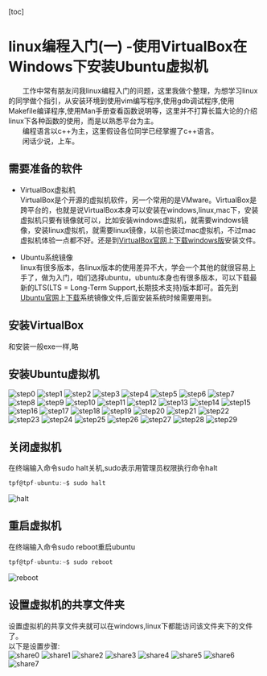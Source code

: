 [toc]
# linux编程入门(一) -使用VirtualBox在Windows下安装Ubuntu虚拟机

&ensp;&ensp;&ensp;&ensp;工作中常有朋友问我linux编程入门的问题，这里我做个整理，为想学习linux的同学做个指引，从安装环境到使用vim编写程序,使用gdb调试程序,使用Makefile编译程序,使用Man手册查看函数说明等，这里并不打算长篇大论的介绍linux下各种函数的使用，而是以熟悉平台为主。  
&ensp;&ensp;&ensp;&ensp;编程语言以c++为主，这里假设各位同学已经掌握了c\++语言。  
&ensp;&ensp;&ensp;&ensp;闲话少说，上车。  

## 需要准备的软件
* VirtualBox虚拟机  
VirtualBox是个开源的虚拟机软件，另一个常用的是VMware。VirtualBox是跨平台的，也就是说VirtualBox本身可以安装在windows,linux,mac下，安装虚拟机只要有镜像就可以，比如安装windows虚拟机，就需要windows镜像，安装linux虚拟机，就需要linux镜像，以前也装过mac虚拟机，不过mac虚拟机体验一点都不好。还是到[VirtualBox官网](https://www.virtualbox.org/wiki/Downloads)上[下载windows版](https://download.virtualbox.org/virtualbox/6.0.4/VirtualBox-6.0.4-128413-Win.exe)安装文件。

* Ubuntu系统镜像  
linux有很多版本，各linux版本的使用差异不大，学会一个其他的就很容易上手了，做为入门，咱们选择ubuntu，ubuntu本身也有很多版本，可以下载最新的LTS(LTS = Long-Term Support,长期技术支持)版本即可。首先到[Ubuntu官网](https://www.ubuntu.com/download/desktop)上[下载](http://mirrors.njupt.edu.cn/ubuntu-releases/18.04.2/ubuntu-18.04.2-desktop-amd64.iso)系统镜像文件,后面安装系统时候需要用到。 

## 安装VirtualBox
和安装一般exe一样,略

## 安装Ubuntu虚拟机
![step0](../image/virtualbox/virtualbox_0.png)
![step1](../image/virtualbox/virtualbox_1.png)
![step2](../image/virtualbox/virtualbox_2.png)
![step3](../image/virtualbox/virtualbox_3.png)
![step4](../image/virtualbox/virtualbox_4.png)
![step5](../image/virtualbox/virtualbox_5.png)
![step6](../image/virtualbox/virtualbox_6.png)
![step7](../image/virtualbox/virtualbox_7.png)
![step8](../image/virtualbox/virtualbox_8.png)
![step9](../image/virtualbox/virtualbox_9.png)
![step10](../image/virtualbox/virtualbox_10.png)
![step11](../image/virtualbox/virtualbox_11.png)
![step12](../image/virtualbox/virtualbox_12.png)
![step13](../image/virtualbox/virtualbox_13.png)
![step14](../image/virtualbox/virtualbox_14.png)
![step15](../image/virtualbox/virtualbox_15.png)
![step16](../image/virtualbox/virtualbox_16.png)
![step17](../image/virtualbox/virtualbox_17.png)
![step18](../image/virtualbox/virtualbox_18.png)
![step19](../image/virtualbox/virtualbox_19.png)
![step20](../image/virtualbox/virtualbox_20.png)
![step21](../image/virtualbox/virtualbox_21.png)
![step22](../image/virtualbox/virtualbox_22.png)
![step23](../image/virtualbox/virtualbox_23.png)
![step24](../image/virtualbox/virtualbox_24.png)
![step25](../image/virtualbox/virtualbox_25.png)
![step26](../image/virtualbox/virtualbox_26.png)
![step27](../image/virtualbox/virtualbox_27.png)
![step28](../image/virtualbox/virtualbox_28.png)
![step29](../image/virtualbox/virtualbox_29.png)

## 关闭虚拟机
在终端输入命令sudo halt关机,sudo表示用管理员权限执行命令halt
``` c
tpf@tpf-ubuntu:~$ sudo halt
```
![halt](../image/virtualbox/shutdown/halt.png)

## 重启虚拟机
在终端输入命令sudo reboot重启ubuntu
``` c
tpf@tpf-ubuntu:~$ sudo reboot
```
![reboot](../image/virtualbox/shutdown/reboot.png)


## 设置虚拟机的共享文件夹
设置虚拟机的共享文件夹就可以在windows,linux下都能访问该文件夹下的文件了。  
以下是设置步骤:  
![share0](../image/virtualbox/share_file/share_file_0.png)
![share1](../image/virtualbox/share_file/share_file_1.png)
![share2](../image/virtualbox/share_file/share_file_2.png)
![share3](../image/virtualbox/share_file/share_file_3.png)
![share4](../image/virtualbox/share_file/share_file_4.png)
![share5](../image/virtualbox/share_file/share_file_5.png)
![share6](../image/virtualbox/share_file/share_file_6.png)
![share7](../image/virtualbox/share_file/share_file_7.png)


